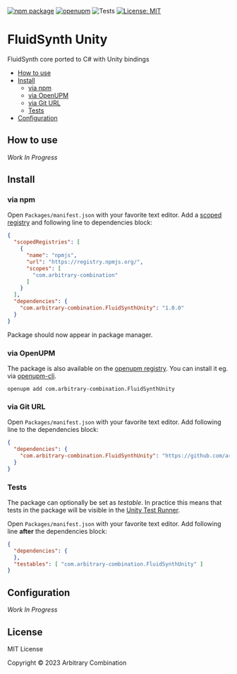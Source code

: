 [![npm package](https://img.shields.io/npm/v/com.arbitrary-combination.FluidSynthUnity)](https://www.npmjs.com/package/com.arbitrary-combination.FluidSynthUnity)
[![openupm](https://img.shields.io/npm/v/com.arbitrary-combination.FluidSynthUnity?label=openupm&registry_uri=https://package.openupm.com)](https://openupm.com/packages/com.arbitrary-combination.FluidSynthUnity/)
![Tests](https://github.com/arbitrary-combination/FluidSynthUnity/workflows/Tests/badge.svg)
[![License: MIT](https://img.shields.io/badge/License-MIT-green.svg)](https://opensource.org/licenses/MIT)

# FluidSynth Unity

FluidSynth core ported to C# with Unity bindings

- [How to use](#how-to-use)
- [Install](#install)
  - [via npm](#via-npm)
  - [via OpenUPM](#via-openupm)
  - [via Git URL](#via-git-url)
  - [Tests](#tests)
- [Configuration](#configuration)

<!-- toc -->

## How to use

*Work In Progress*

## Install

### via npm

Open `Packages/manifest.json` with your favorite text editor. Add a [scoped registry](https://docs.unity3d.com/Manual/upm-scoped.html) and following line to dependencies block:
```json
{
  "scopedRegistries": [
    {
      "name": "npmjs",
      "url": "https://registry.npmjs.org/",
      "scopes": [
        "com.arbitrary-combination"
      ]
    }
  ],
  "dependencies": {
    "com.arbitrary-combination.FluidSynthUnity": "1.0.0"
  }
}
```
Package should now appear in package manager.

### via OpenUPM

The package is also available on the [openupm registry](https://openupm.com/packages/com.arbitrary-combination.FluidSynthUnity). You can install it eg. via [openupm-cli](https://github.com/openupm/openupm-cli).

```
openupm add com.arbitrary-combination.FluidSynthUnity
```

### via Git URL

Open `Packages/manifest.json` with your favorite text editor. Add following line to the dependencies block:
```json
{
  "dependencies": {
    "com.arbitrary-combination.FluidSynthUnity": "https://github.com/arbitrary-combination/FluidSynthUnity.git"
  }
}
```

### Tests

The package can optionally be set as *testable*.
In practice this means that tests in the package will be visible in the [Unity Test Runner](https://docs.unity3d.com/2017.4/Documentation/Manual/testing-editortestsrunner.html).

Open `Packages/manifest.json` with your favorite text editor. Add following line **after** the dependencies block:
```json
{
  "dependencies": {
  },
  "testables": [ "com.arbitrary-combination.FluidSynthUnity" ]
}
```

## Configuration

*Work In Progress*

## License

MIT License

Copyright © 2023 Arbitrary Combination

